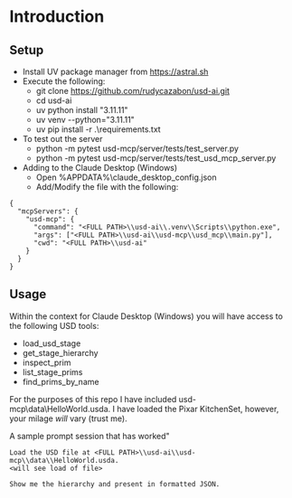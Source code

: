# Introduction 

## Setup
- Install UV package manager from https://astral.sh
- Execute the following:
  - git clone https://github.com/rudycazabon/usd-ai.git
  - cd usd-ai
  - uv python install "3.11.11"
  - uv venv --python="3.11.11"
  - uv pip install -r .\requirements.txt
- To test out the server
  - python -m pytest usd-mcp/server/tests/test_server.py
  - python -m pytest usd-mcp/server/tests/test_usd_mcp_server.py
- Adding to the Claude Desktop (Windows)
  - Open %APPDATA%\claude_desktop_config.json
  - Add/Modify the file with the following:
```
{
  "mcpServers": {
    "usd-mcp": {
      "command": "<FULL PATH>\\usd-ai\\.venv\\Scripts\\python.exe",
      "args": ["<FULL PATH>\\usd-ai\\usd-mcp\\usd_mcp\\main.py"],
      "cwd": "<FULL PATH>\\usd-ai"
    }
  }
}
```

## Usage
Within the context for Claude Desktop (Windows) you will have access to the following USD tools:
- load_usd_stage
- get_stage_hierarchy
- inspect_prim
- list_stage_prims
- find_prims_by_name

For the purposes of this repo I have included usd-mcp\data\HelloWorld.usda. I have loaded the Pixar KitchenSet, however, your milage _will_ vary (trust me).

A sample prompt session that has worked"

```
Load the USD file at <FULL PATH>\\usd-ai\\usd-mcp\\data\\HelloWorld.usda.
<will see load of file>

Show me the hierarchy and present in formatted JSON.
```
